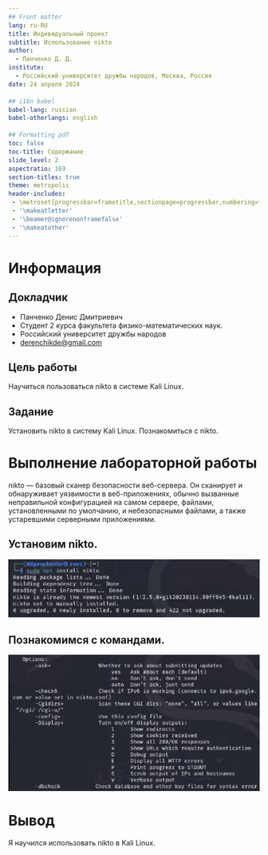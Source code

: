 ```yaml
---
## Front matter
lang: ru-RU
title: Индивидуальный проект
subtitle: Использование nikto
author:
  - Панченко Д. Д.
institute:
  - Российский университет дружбы народов, Москва, Россия
date: 24 апреля 2024

## i18n babel
babel-lang: russian
babel-otherlangs: english

## Formatting pdf
toc: false
toc-title: Содержание
slide_level: 2
aspectratio: 169
section-titles: true
theme: metropolis
header-includes:
 - \metroset{progressbar=frametitle,sectionpage=progressbar,numbering=fraction}
 - '\makeatletter'
 - '\beamer@ignorenonframefalse'
 - '\makeatother'
---
```


# Информация

## Докладчик

  * Панченко Денис Дмитриевич
  * Студент 2 курса факультета физико-математических наук.
  * Российский университет дружбы народов
  * [derenchikde@gmail.com](mailto:derenchikde@gmail.com)

## Цель работы

Научиться пользоваться nikto в системе Kali Linux.

## Задание

Установить nikto в систему Kali Linux.
Познакомиться с nikto.

# Выполнение лабораторной работы

nikto — базовый сканер безопасности веб-сервера. Он сканирует и обнаруживает уязвимости в веб-приложениях, обычно вызванные неправильной конфигурацией на самом сервере, файлами, установленными по умолчанию, и небезопасными файлами, а также устаревшими серверными приложениями.

## Установим nikto.

![Установка](image/1.png)

## Познакомимся с командами.

![Знакомство](image/2.png)

# Вывод

Я научился использовать nikto в Kali Linux.
